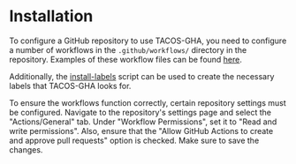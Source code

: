 # Installation

To configure a GitHub repository to use TACOS-GHA, you need to configure a
number of workflows in the `.github/workflows/` directory in the repository.
Examples of these workflow files can be found [here](workflows).

Additionally, the [install-labels](../lib/tacos/install-labels) script can be
used to create the necessary labels that TACOS-GHA looks for.

To ensure the workflows function correctly, certain repository settings must be configured.
Navigate to the repository's settings page and select the "Actions/General" tab.
Under "Workflow Permissions", set it to "Read and write permissions". Also, ensure
that the "Allow GitHub Actions to create and approve pull requests" option is checked.
Make sure to save the changes.
